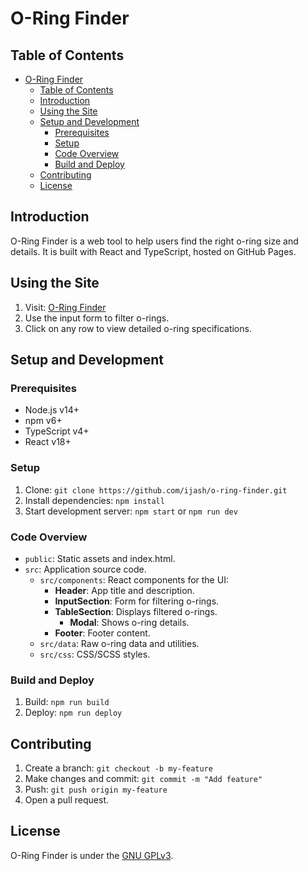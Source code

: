 # O-Ring Finder

## Table of Contents

- [O-Ring Finder](#o-ring-finder)
  - [Table of Contents](#table-of-contents)
  - [Introduction](#introduction)
  - [Using the Site](#using-the-site)
  - [Setup and Development](#setup-and-development)
    - [Prerequisites](#prerequisites)
    - [Setup](#setup)
    - [Code Overview](#code-overview)
    - [Build and Deploy](#build-and-deploy)
  - [Contributing](#contributing)
  - [License](#license)

## Introduction

O-Ring Finder is a web tool to help users find the right o-ring size and details. It is built with React and TypeScript, hosted on GitHub Pages.

## Using the Site

1. Visit: [O-Ring Finder](https://ijash.github.io/o-ring-finder/)
2. Use the input form to filter o-rings.
3. Click on any row to view detailed o-ring specifications.

## Setup and Development

### Prerequisites

- Node.js v14+
- npm v6+
- TypeScript v4+
- React v18+

### Setup

1. Clone: `git clone https://github.com/ijash/o-ring-finder.git`
2. Install dependencies: `npm install`
3. Start development server: `npm start` or `npm run dev`

### Code Overview

- `public`: Static assets and index.html.
- `src`: Application source code.
  - `src/components`: React components for the UI:
    - **Header**: App title and description.
    - **InputSection**: Form for filtering o-rings.
    - **TableSection**: Displays filtered o-rings.
      - **Modal**: Shows o-ring details.
    - **Footer**: Footer content.
  - `src/data`: Raw o-ring data and utilities.
  - `src/css`: CSS/SCSS styles.

### Build and Deploy

1. Build: `npm run build`
2. Deploy: `npm run deploy`

## Contributing

1. Create a branch: `git checkout -b my-feature`
2. Make changes and commit: `git commit -m "Add feature"`
3. Push: `git push origin my-feature`
4. Open a pull request.

## License

O-Ring Finder is under the [GNU GPLv3](LICENSE).
